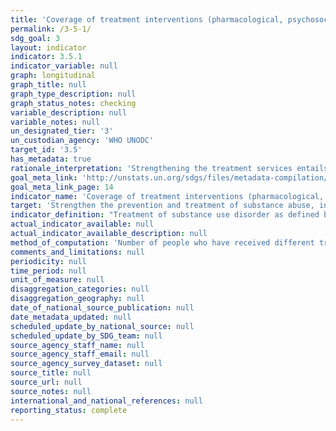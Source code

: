 ```yaml
---
title: 'Coverage of treatment interventions (pharmacological, psychosocial and rehabilitation and aftercare services) for substance use disorders'
permalink: /3-5-1/
sdg_goal: 3
layout: indicator
indicator: 3.5.1
indicator_variable: null
graph: longitudinal
graph_title: null
graph_type_description: null
graph_status_notes: checking
variable_description: null
variable_notes: null
un_designated_tier: '3'
un_custodian_agency: 'WHO UNODC'
target_id: '3.5'
has_metadata: true
rationale_interpretation: 'Strengthening the treatment services entails providing a comprehensive set of evidence based interventions (that have been laid down in the international standards and guidelines) that are available and accessible to all population groups in need of these interventions or services. The indicator will inform the extent to which a range of evidence based interventions for treatment of substance use disorder are available and are accessed by the population in need for these in a country, regional or globally. For instance currently UNODC estimates that globally one out of 6 people with drug use disorders have access to or provided drug treatment services (World Drug Report 2014).'
goal_meta_link: 'http://unstats.un.org/sdgs/files/metadata-compilation/Metadata-Goal-3.pdf'
goal_meta_link_page: 14
indicator_name: 'Coverage of treatment interventions (pharmacological, psychosocial and rehabilitation and aftercare services) for substance use disorders'
target: 'Strengthen the prevention and treatment of substance abuse, including narcotic drug abuse and harmful use of alcohol.'
indicator_definition: "Treatment of substance use disorder as defined by the Political Declaration and Plan of Action on International Cooperation Towards an integrated and Balanced Strategy to Counter the World Drug Problem, High Level Segment, Commission on Narcotic Drugs, Vienna 11- 12 March 2009. Comprehensive treatment system offering a wide range of integrated pharmacological (such as detoxification and opioid agonist and antagonist maintenance) and psychosocial (such as counselling, cognitive behavioural therapy and social support) interventions based on scientific evidence and focused on the process of rehabilitation, recovery and social reintegration (Plan of Action, Para 4:h) Services for the treatment of drug disorders' are part of clinical responses to substancerelated disorders. Such services are aimed at stopping or reducing the effects of acute intoxication, managing withdrawal symptoms during detoxification, preventing relapse and dealing with long-term psychological and behavioural symptoms.. (E/NR/2014/2)1 Substance use disorders, occur when the recurrent use of alcohol and/or drugs causes clinically and functionally significant impairment, such as health problems, disability, and failure to meet major responsibilities at work, school, or home. According to the DSM-5, a diagnosis of substance use disorder is based on evidence of impaired control, social impairment, risky use, and pharmacological criteria. (DSM V) Pharmacological Interventions include cluster of interventions such as detoxification, , opioid antagonist therapy, and opioid maintenance therapy (E/NR/2014/2) \tDetoxification refers to a process carried out in a safe and effective manner aimed at eliminating or minimizing withdrawal symptoms that occur after drugs are no longer taken (WHO). \tOpioid maintenance therapy refers to the regular administration of a long-acting opioid agonist to stabilize the patient without applying tapering dosage schedules. (WHO, UNODC, UNAIDS Technical Guide for Countries to Set Targets for Universal Access to HIV Prevention, Treatment and Care for Injecting Drug Users (WHO, Geneva, 2009) \tOpioid antagonist maintenance treatment refers to the regular administration of a long-acting opioid antagonist to block opioid receptors and avoid any opioid effect (adapted from WHO, 2009). Psychosocial cluster of interventions such as treatment planning, counselling, peer support groups, screening/brief intervention, contingency management, cognitive behavioural therapy, treatment of comorbidity, motivational interviewing. \tTreatment planning refers to the development of a written description of the treatment to be provided and its anticipated course. Such planning is done with the patient by establishing goals based on the patient's identified needs and setting interventions to meet those goals (UNODC, Principles of Drug Dependence Treatment: Discussion Paper, March 2008). \tCounselling refers to an intensive interpersonal process aimed at assisting individuals to achieve their goals or function more effectively (WHO). \tPeer support groups (self-help groups such as Narcotics Anonymous) refers to small groups of peers wishing to assist each other in their struggle with a particular problem (in the case of Narcotics Anonymous, with drug dependence) (WHO). \tScreening is aimed at detecting health problems or risk factors at an early stage before they have caused serious disease or other problems (WHO). A 'brief intervention' is a structured therapy of short duration aimed at assisting an individual to cease or reduce the use of a psychoactive substance or to deal with other life issues (WHO). \tContingency management' refers to psychosocial interventions that provide a system of incentives and disincentives designed to make drug use less attractive and abstinence more attractive (NIDA). \tCognitive behavioural therapy refers to psychosocial interventions aimed at helping patients recognize, avoid and cope with the situations in which they are most likely to use drugs (adapted from NIDA). \tMotivational interviewing refers to a counselling and assessment technique that follows a non-confrontational approach to questioning people about difficult issues like alcohol and drug use, assisting them to make positive decisions aimed at reducing or stopping such use (ODCCP). Social rehabilitation and aftercare include a cluster of interventions such as vocational training, social assistance, educational activities, rehabilitation and aftercare. \tVocational training and income-generation support' refers to activities aimed at providing participants with the skills and opportunities to engage in meaningful employment and sustainably support themselves and their families. \tSocial assistance refers to the many ways in which professionals and nonprofessionals can support the social and psychological well-being of drug users with a view to improving both the quality and duration of their lives (WHO, Guidelines for the Psychosocially Assisted Pharmacological Treatment of Opioid Dependence, 2009). \tEducational activities on the risks posed by drug use refer to sessions aimed at informing and counselling people about the consequences of drug use, in other words, the ways in which such use affects physical and mental health, behavioural control and interpersonal relationships. In particular, these educational sessions should focus on providing information about overdosing, contracting infectious diseases, developing cardiovascular, metabolic and psychiatric disorders etc. and the benefit of abstaining from drug use. Treatment methods and goals are also explained in detail. \tRehabilitation and aftercare refers to the process aimed at achieving an optimal state of health, psychological functioning and social well-being for individuals with a drugrelated problem (WHO). Coverage Coverage describes the extent to which an intervention is delivered to the target population, that is, the proportion of the target population in need of an intervention that actually gets it. Coverage has to be determined relative to the national estimates of people in need, e.g., people with substance use disorders, or people vulnerable to substance use. (Economic and Social Council (E/NR/2014/2) Commission on Narcotics Drugs, Annual Report Questionnaire; Part 2:COMPREHENSIVE APPROACH TO DRUG DEMAND AND SUPPLY REDUCTION)"
actual_indicator_available: null
actual_indicator_available_description: null
method_of_computation: 'Number of people who have received different treatment interventions in the last year divided by the actual number of the target population (people with substance use disorders measured as the total number of problem drug users).The target will be assessed through aggregating the information on the type of treatment interventions and extent of coverage of these for the population in need.'
comments_and_limitations: null
periodicity: null
time_period: null
unit_of_measure: null
disaggregation_categories: null
disaggregation_geography: null
date_of_national_source_publication: null
date_metadata_updated: null
scheduled_update_by_national_source: null
scheduled_update_by_SDG_team: null
source_agency_staff_name: null
source_agency_staff_email: null
source_agency_survey_dataset: null
source_title: null
source_url: null
source_notes: null
international_and_national_references: null
reporting_status: complete
---
```

